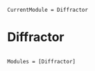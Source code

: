 ```@meta
CurrentModule = Diffractor
```

# Diffractor

```@index
```

```@autodocs
Modules = [Diffractor]
```

